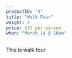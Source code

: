 ```yaml
---
productID: "4"
title: "Walk Four"
weight: 4
price: $15 per person
when: "March 14 @ 10am"
---
```


This is walk four
